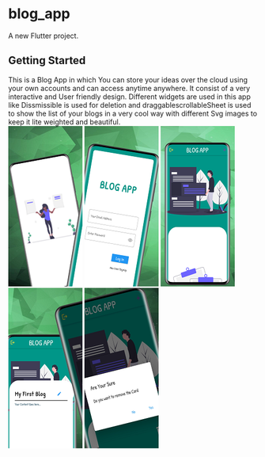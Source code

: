 # blog_app

A new Flutter project.

## Getting Started

This is a Blog App in which You can store your ideas over the cloud using your own accounts and can access anytime anywhere.
It consist of a very interactive and User friendly design.
Different widgets are used in this app like Dissmissible is used for deletion and draggablescrollableSheet is used to show the list of your blogs in a very cool way with different Svg images to keep it lite weighted and beautiful.                                                                                                                                  
![alt text](https://github.com/Tarunbhati100/blogApp/blob/master/images/image1.png)
![alt text](https://github.com/Tarunbhati100/blogApp/blob/master/images/image2.png)
![alt text](https://github.com/Tarunbhati100/blogApp/blob/master/images/image3.png)
![alt text](https://github.com/Tarunbhati100/blogApp/blob/master/images/image4.png)
![alt text](https://github.com/Tarunbhati100/blogApp/blob/master/images/image5.png)
